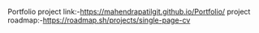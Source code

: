 Portfolio
project link:-https://mahendrapatilgit.github.io/Portfolio/
project roadmap:-https://roadmap.sh/projects/single-page-cv
